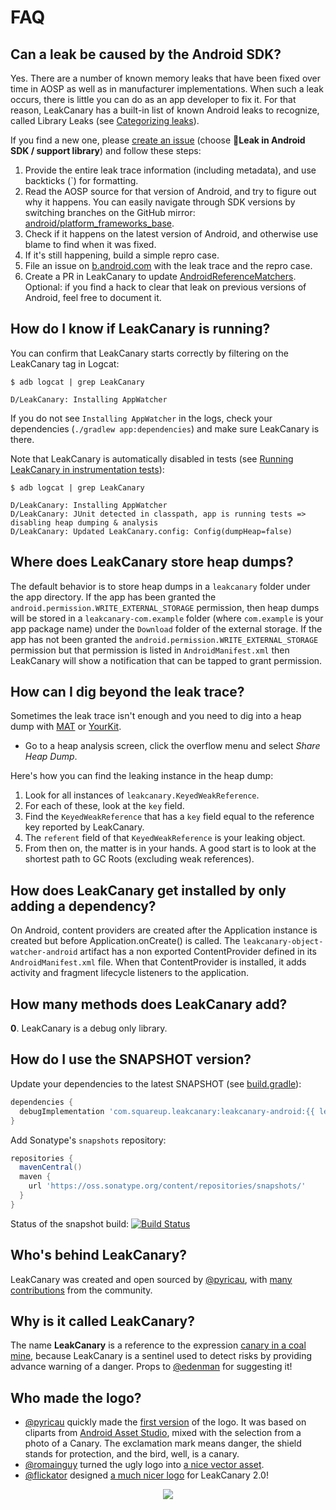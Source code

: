 # FAQ

## Can a leak be caused by the Android SDK?

Yes. There are a number of known memory leaks that have been fixed over time in AOSP as well as in manufacturer implementations. When such a leak occurs, there is little you can do as an app developer to fix it. For that reason, LeakCanary has a built-in list of known Android leaks to recognize, called Library Leaks (see [Categorizing leaks](fundamentals-how-leakcanary-works.md#4-categorizing-leaks)).

If you find a new one, please [create an issue](https://github.com/square/leakcanary/issues/new/choose) (choose **🤖Leak in Android SDK / support library**) and follow these steps:

1. Provide the entire leak trace information (including metadata), and use backticks (`) for formatting.
2. Read the AOSP source for that version of Android, and try to figure out why it happens. You can easily navigate through SDK versions by switching branches on the GitHub mirror: [android/platform_frameworks_base](https://github.com/android/platform_frameworks_base).
3. Check if it happens on the latest version of Android, and otherwise use blame to find when it was fixed.
4. If it's still happening, build a simple repro case.
5. File an issue on [b.android.com](http://b.android.com) with the leak trace and the repro case.
6. Create a PR in LeakCanary to update [AndroidReferenceMatchers](/leakcanary/api/shark-android/shark/-android-reference-matchers/). Optional: if you find a hack to clear that leak on previous versions of Android, feel free to document it.

## How do I know if LeakCanary is running?

You can confirm that LeakCanary starts correctly by filtering on the LeakCanary tag in Logcat:

```
$ adb logcat | grep LeakCanary

D/LeakCanary: Installing AppWatcher
```

If you do not see `Installing AppWatcher` in the logs, check your dependencies (`./gradlew app:dependencies`) and make sure LeakCanary is there.

Note that LeakCanary is automatically disabled in tests (see [Running LeakCanary in instrumentation tests](recipes.md/#running-leakcanary-in-instrumentation-tests)):

```
$ adb logcat | grep LeakCanary

D/LeakCanary: Installing AppWatcher
D/LeakCanary: JUnit detected in classpath, app is running tests => disabling heap dumping & analysis
D/LeakCanary: Updated LeakCanary.config: Config(dumpHeap=false)
```

## Where does LeakCanary store heap dumps?

The default behavior is to store heap dumps in a `leakcanary` folder under the app directory. If the app has been granted the `android.permission.WRITE_EXTERNAL_STORAGE` permission, then heap dumps will be stored
in a `leakcanary-com.example` folder (where `com.example` is your app package name) under the `Download` folder of the external storage. If the app has not been granted the `android.permission.WRITE_EXTERNAL_STORAGE` permission but that permission is listed in `AndroidManifest.xml` then LeakCanary will show a notification that can be tapped to grant permission.

## How can I dig beyond the leak trace?

Sometimes the leak trace isn't enough and you need to dig into a heap dump with [MAT](http://eclipse.org/mat/) or [YourKit](https://www.yourkit.com/).

* Go to a heap analysis screen, click the overflow menu and select *Share Heap Dump*.

Here's how you can find the leaking instance in the heap dump:

1. Look for all instances of `leakcanary.KeyedWeakReference`.
2. For each of these, look at the `key` field.
3. Find the `KeyedWeakReference` that has a `key` field equal to the reference key reported by LeakCanary.
4. The `referent` field of that `KeyedWeakReference` is your leaking object.
5. From then on, the matter is in your hands. A good start is to look at the shortest path to GC Roots (excluding weak references).

## How does LeakCanary get installed by only adding a dependency?

On Android, content providers are created after the Application instance is created but before Application.onCreate() is called. The `leakcanary-object-watcher-android` artifact has a non exported ContentProvider defined in its `AndroidManifest.xml` file. When that ContentProvider is installed, it adds activity and fragment lifecycle listeners to the application.

## How many methods does LeakCanary add?

**0**. LeakCanary is a debug only library.

## How do I use the SNAPSHOT version?

Update your dependencies to the latest SNAPSHOT (see [build.gradle](https://github.com/square/leakcanary/blob/master/build.gradle)):

```gradle
dependencies {
  debugImplementation 'com.squareup.leakcanary:leakcanary-android:{{ leak_canary.next_release }}-SNAPSHOT'
}
```

Add Sonatype's `snapshots` repository:

```gradle
repositories {
  mavenCentral()
  maven {
    url 'https://oss.sonatype.org/content/repositories/snapshots/'
  }
}
```

Status of the snapshot build: [![Build Status](https://travis-ci.org/square/leakcanary.svg?branch=master)](https://travis-ci.org/square/leakcanary)

## Who's behind LeakCanary?

LeakCanary was created and open sourced by [@pyricau](https://github.com/pyricau), with [many contributions](https://github.com/square/leakcanary/graphs/contributors) from the community.

## Why is it called LeakCanary?

The name **LeakCanary** is a reference to the expression [canary in a coal mine](http://en.wiktionary.org/wiki/canary_in_a_coal_mine), because LeakCanary is a sentinel used to detect risks by providing advance warning of a danger. Props to [@edenman](https://github.com/edenman) for suggesting it!

## Who made the logo?

* [@pyricau](https://github.com/pyricau) quickly made the [first version](https://github.com/square/leakcanary/blob/f0cc04dfbf3cca92a669f0d250034d410eb05816/assets/icon_512.png) of the logo. It was based on cliparts from [Android Asset Studio](http://romannurik.github.io/AndroidAssetStudio/icons-generic.html), mixed with the selection from a photo of a Canary. The exclamation mark means danger, the shield stands for protection, and the bird, well, is a canary.
* [@romainguy](https://github.com/romainguy) turned the ugly logo into [a nice vector asset](https://github.com/square/leakcanary/pull/36).
* [@flickator](https://github.com/flickator) designed [a much nicer logo](https://github.com/square/leakcanary/pull/1269) for LeakCanary 2.0!

<p align="center">
<img src="../images/logo-2.0.png" />
</p>
